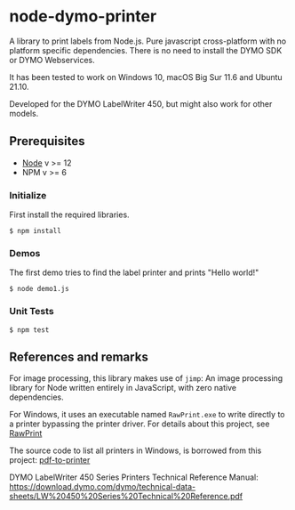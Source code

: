 # node-dymo-printer

A library to print labels from Node.js. Pure javascript cross-platform with no platform specific dependencies. 
There is no need to install the DYMO SDK or DYMO Webservices.

It has been tested to work on Windows 10, macOS Big Sur 11.6 and Ubuntu 21.10.

Developed for the DYMO LabelWriter 450, but might also work for other models.


## Prerequisites ##

- [Node](http://www.nodejs.org) v >= 12
- NPM v >= 6


### Initialize

First install the required libraries.

`$ npm install`


### Demos

The first demo tries to find the label printer and prints "Hello world!"

`$ node demo1.js`


### Unit Tests

`$ npm test`


## References and remarks

For image processing, this library makes use of `jimp`: An image processing library for Node written entirely in JavaScript, with zero native dependencies.

For Windows, it uses an executable named `RawPrint.exe` to write directly to a printer bypassing the printer driver. 
For details about this project, see [RawPrint](https://github.com/frogmorecs/RawPrint) 

The source code to list all printers in Windows, is borrowed from this project: [pdf-to-printer](https://github.com/artiebits/pdf-to-printer)

DYMO LabelWriter 450 Series Printers Technical Reference Manual: https://download.dymo.com/dymo/technical-data-sheets/LW%20450%20Series%20Technical%20Reference.pdf
